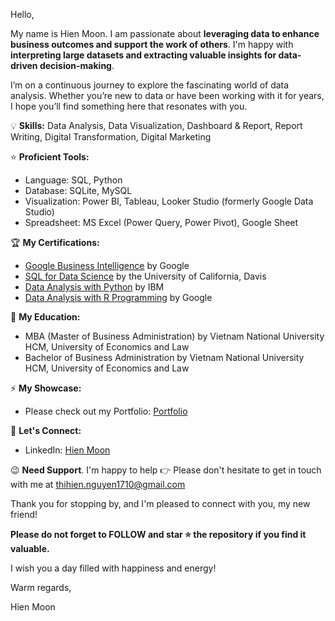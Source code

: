 Hello,

My name is Hien Moon. I am passionate about **leveraging data to enhance business outcomes and support the work of others**. I'm happy with **interpreting large datasets and extracting valuable insights for data-driven decision-making**. 

I’m on a continuous journey to explore the fascinating world of data analysis. Whether you’re new to data or have been working with it for years, I hope you’ll find something here that resonates with you.

💡 **Skills:** Data Analysis, Data Visualization, Dashboard & Report, Report Writing, Digital Transformation, Digital Marketing

⭐ **Proficient Tools:** 
+ Language: SQL, Python
+ Database: SQLite, MySQL
+ Visualization: Power BI, Tableau, Looker Studio (formerly Google Data Studio)
+ Spreadsheet: MS Excel (Power Query, Power Pivot), Google Sheet

🏆 **My Certifications:**
+ [Google Business Intelligence](https://www.coursera.org/account/accomplishments/professional-cert/D3XDQCBXMUJH) by Google
+ [SQL for Data Science](https://www.coursera.org/account/accomplishments/verify/DYV8GA4AZKEX) by the University of California, Davis
+ [Data Analysis with Python](https://www.coursera.org/account/accomplishments/verify/MP5H14K02Y4R) by IBM
+ [Data Analysis with R Programming](https://www.coursera.org/account/accomplishments/verify/TDLLKWBE9BRH) by Google


🌻 **My Education:**
+ MBA (Master of Business Administration) by Vietnam National University HCM, University of Economics and Law
+ Bachelor of Business Administration by Vietnam National University HCM, University of Economics and Law

⚡ **My Showcase:**
+ Please check out my Portfolio: [Portfolio](https://github.com/hienmoon1017/Portfolio-Data-Analyst)

👋 **Let's Connect:**
+ LinkedIn: [Hien Moon](https://www.linkedin.com/in/hiennt1017/)

😉 **Need Support**. I'm happy to help 👉 Please don't hesitate to get in touch with me at thihien.nguyen1710@gmail.com

Thank you for stopping by, and I'm pleased to connect with you, my new friend!

**Please do not forget to FOLLOW and star ⭐ the repository if you find it valuable.**

I wish you a day filled with happiness and energy!

Warm regards,

Hien Moon

